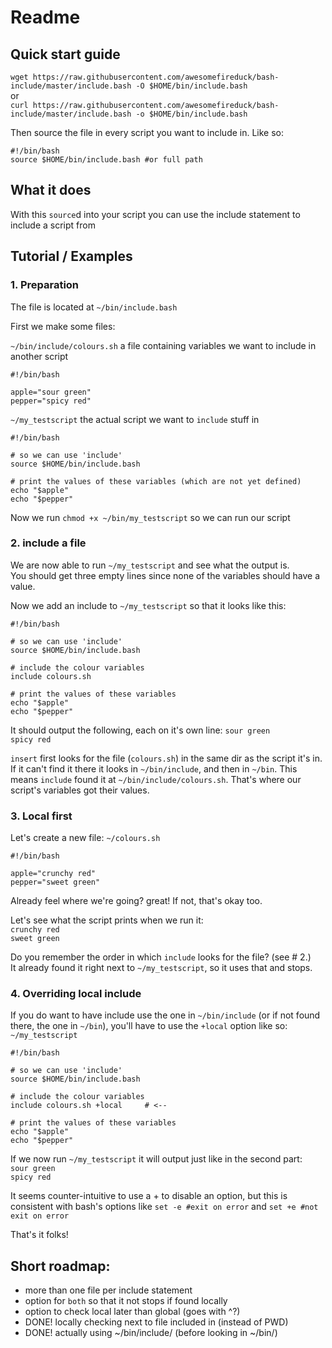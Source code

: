 # Readme

## Quick start guide

`wget https://raw.githubusercontent.com/awesomefireduck/bash-include/master/include.bash -O $HOME/bin/include.bash`  
or  
`curl https://raw.githubusercontent.com/awesomefireduck/bash-include/master/include.bash -o $HOME/bin/include.bash`

Then source the file in every script you want to include in.
Like so:
```
#!/bin/bash
source $HOME/bin/include.bash #or full path
```

## What it does
With this `source`d into your script you can use the include statement to include a script from

## Tutorial / Examples

### 1. Preparation
The file is located at `~/bin/include.bash`

First we make some files:

`~/bin/include/colours.sh` a file containing variables we want to include in another script
```
#!/bin/bash

apple="sour green"
pepper="spicy red"
```

`~/my_testscript` the actual script we want to `include` stuff in
```
#!/bin/bash

# so we can use 'include'
source $HOME/bin/include.bash

# print the values of these variables (which are not yet defined)
echo "$apple"
echo "$pepper"
```
Now we run `chmod +x ~/bin/my_testscript` so we can run our script

### 2. include a file
We are now able to run `~/my_testscript` and see what the output is.  
You should get three empty lines since none of the variables should have a value.
  
Now we add an include to `~/my_testscript` so that it looks like this:
```
#!/bin/bash

# so we can use 'include'
source $HOME/bin/include.bash

# include the colour variables
include colours.sh

# print the values of these variables
echo "$apple"
echo "$pepper"
```
It should output the following, each on it's own line: 
`sour green`  
`spicy red`  
  
`insert` first looks for the file (`colours.sh`) in the same dir as the script it's in. If it can't find it there it looks in `~/bin/include`, and then in `~/bin`. This means `include` found it at `~/bin/include/colours.sh`. That's where our script's variables got their values.

### 3. Local first
Let's create a new file:
`~/colours.sh` 
```
#!/bin/bash

apple="crunchy red"
pepper="sweet green"
```
Already feel where we're going? great! If not, that's okay too.

Let's see what the script prints when we run it:  
`crunchy red`  
`sweet green`  
  
Do you remember the order in which `include` looks for the file? (see \# 2.)  
It already found it right next to `~/my_testscript`, so it uses that and stops.

### 4. Overriding local include
If you do want to have include use the one in `~/bin/include` (or if not found there, the one in `~/bin`), you'll have to use the `+local` option like so:  
`~/my_testscript`
```
#!/bin/bash

# so we can use 'include'
source $HOME/bin/include.bash

# include the colour variables
include colours.sh +local     # <--

# print the values of these variables
echo "$apple"
echo "$pepper"
```
If we now run `~/my_testscript` it will output just like in the second part:  
`sour green`  
`spicy red`  


It seems counter-intuitive to use a + to disable an option, but this is consistent with bash's options like `set -e #exit on error` and `set +e #not exit on error`

That's it folks!

## Short roadmap:  
* more than one file per include statement
* option for `both` so that it not stops if found locally
* option to check local later than global (goes with ^?)
* DONE! locally checking next to file included in (instead of PWD)
* DONE! actually using ~/bin/include/ (before looking in ~/bin/)

